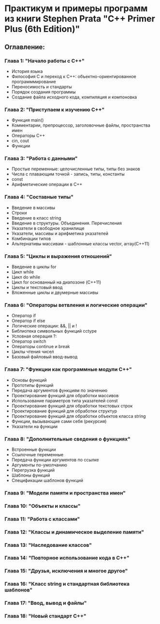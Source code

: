 # Практикум и примеры программ из книги Stephen Prata "C++ Primer Plus (6th Edition)"


## Оглавление:

### Глава 1: "Начало работы с C++"

- История языка
- Философия C и переход к C++: объектно-ориентированное программмирование
- Переносимость и стандарты
- Порядок создания программы
- Создание файла исходного кода, компиляция и компоновка

### Глава 2: "Приступаем к изучению C++"

- Функция main()
- Комментарии, препроцессор, заголовочные файлы, пространства имен
- Операторы C++
- cin, cout
- Функции

### Глава 3: "Работа с данными"

- Простые переменные: целочисленные типы, типы без знаков
- Числа с плавающим точкой - запись, типы, константы
- const 
- Арифметические операции в C++

### Глава 4: "Составные типы"

- Введение в массивы
- Строки
- Введение в класс string
- Введение в структуры. Объединения. Перечисления
- Указатели в свободное хранилище
- Указатели, массивы и арифметика указателей
- Комбинации типов
- Альтернативы массивам - шаблонные классы vector, array(C++11)

### Глава 5: "Циклы и выражения отношений"

- Введение в циклы for
- Цикл while
- Цикл do while
- Цикл for основанный на диапозоне (C++11)
- Циклы и текстовый ввод
- Вложенные циклы и двумерные массивы

### Глава 6: "Операторы ветвления и логические операции"

- Оператор if
- Оператор if else
- Логические операции: &&, || и !
- Библиотека символьных функций cctype
- Условная операция ?:
- Оператор switch
- Операторы continue и break
- Циклы чтения чисел
- Базовый файловый ввод-вывод 

### Глава 7: "Функции как программные модули C++"

- Основы функций
- Прототипы функций
- Передача аргументов функциям по значению
- Проектирование функций для обработки массивов
- Использование параметров типа указателей const
- Проектирование функций для обработки текстовых строк
- Проектирование функций для обработки структур
- Проектирование функций для обработки объектов класса string
- Функции, вызывающие сами себя (рекурсия)
- Указатели на функции

### Глава 8: "Дополнительные сведения о функциях"

- Встроенные функции
- Ссылочные переменные
- Передача функции аргументов по ссылке
- Аргументы по-умолчанию
- Перегрузка функций
- Шаблоны функций
- Спецификации шаблонов функций

### Глава 9: "Модели памяти и пространства имен"


### Глава 10: "Объекты и классы"


### Глава 11: "Работа с классами"


### Глава 12: "Классы и динамическое выделение памяти"


### Глава 13: "Наследование классов"


### Глава 14: "Повторное использование кода в C++"


### Глава 15: "Друзья, исключения и многое другое"


### Глава 16: "Класс string и стандартная библиотека шаблонов"


### Глава 17: "Ввод, вывод и файлы"


### Глава 18: "Новый стандарт C++"